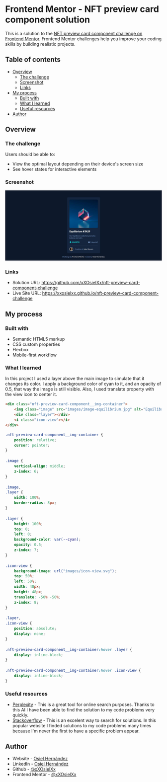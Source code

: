 # Frontend Mentor - NFT preview card component solution

This is a solution to the [NFT preview card component challenge on Frontend Mentor](https://www.frontendmentor.io/challenges/nft-preview-card-component-SbdUL_w0U). Frontend Mentor challenges help you improve your coding skills by building realistic projects. 

## Table of contents

- [Overview](#overview)
  - [The challenge](#the-challenge)
  - [Screenshot](#screenshot)
  - [Links](#links)
- [My process](#my-process)
  - [Built with](#built-with)
  - [What I learned](#what-i-learned)
  - [Useful resources](#useful-resources)
- [Author](#author)

## Overview

### The challenge

Users should be able to:

- View the optimal layout depending on their device's screen size
- See hover states for interactive elements

### Screenshot

![](./screenshot.jpg)

### Links

- Solution URL: https://github.com/xXOsielXx/nft-preview-card-component-challenge
- Live Site URL: https://xxosielxx.github.io/nft-preview-card-component-challenge

## My process

### Built with

- Semantic HTML5 markup
- CSS custom properties
- Flexbox
- Mobile-first workflow

### What I learned

In this project I used a layer above the main image to simulate that it changes its color. I apply a background color of cyan to it, and an opacity of 0.5, that way the image is still visible. Also, I used translate property with the view icon to center it.

```html
<div class="nft-preview-card-component__img-container">
    <img class="image" src="images/image-equilibrium.jpg" alt="Equilibrium #3429 | Square of various colors floating">
    <div class="layer"></div>
    <i class="icon-view"></i>
</div>
```
```css
.nft-preview-card-component__img-container {
    position: relative;
    cursor: pointer;
}

.image {
	vertical-align: middle;
	z-index: 6;
}

.image,
.layer {
	width: 100%;
	border-radius: 8px;
}

.layer {
	height: 100%;
	top: 0;
	left: 0;
	background-color: var(--cyan);
	opacity: 0.5;
	z-index: 7;
}

.icon-view {
	background-image: url("images/icon-view.svg");
	top: 50%;
	left: 50%;
	width: 48px;
	height: 48px;
	translate: -50% -50%;
	z-index: 8;
}

.layer,
.icon-view {
	position: absolute;
	display: none;
}

.nft-preview-card-component__img-container:hover .layer {
	display: inline-block;
}

.nft-preview-card-component__img-container:hover .icon-view {
	display: inline-block;
}
```

### Useful resources

- [Perplexity](https://www.perplexity.ai/) - This is a great tool for online search purposes. Thanks to this AI I have been able to find the solution to my code problems very quickly.
- [Stackoverflow](https://stackoverflow.com/) - This is an excelent way to search for solutions. In this popular website I finded solutions to my code problems many times because I'm never the first to have a specific problem appear.

## Author

- Website - [Osiel Hernández](https://xxosielxx.github.io/osez-folio)
- LinkedIn - [Osiel Hernández](https://www.linkedin.com/in/osiel-hern%C3%A1ndez-rodr%C3%ADguez-9869612a1/)
- Github - [@xXOsielXx](https://github.com/xXOsielXx)
- Frontend Mentor - [@xXOsielXx](https://www.frontendmentor.io/profile/xXOsielXx)